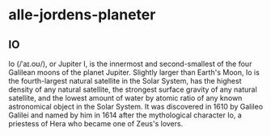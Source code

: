 # alle-jordens-planeter

## IO
Io (/ˈaɪ.oʊ/), or Jupiter I, is the innermost and second-smallest of the four Galilean moons of the planet Jupiter. Slightly larger than Earth's Moon, Io is the fourth-largest natural satellite in the Solar System, has the highest density of any natural satellite, the strongest surface gravity of any natural satellite, and the lowest amount of water by atomic ratio of any known astronomical object in the Solar System. It was discovered in 1610 by Galileo Galilei and named by him in 1614 after the mythological character Io, a priestess of Hera who became one of Zeus's lovers. 